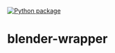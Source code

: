 [![Python package](https://github.com/ImagineersHub/blender-wrapper/actions/workflows/python-package.yml/badge.svg)](https://github.com/ImagineersHub/blender-wrapper/actions/workflows/python-package.yml)

# blender-wrapper
